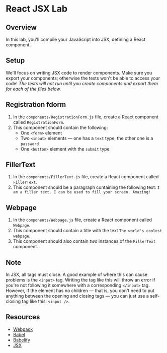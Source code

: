 # React JSX Lab

## Overview

In this lab, you'll compile your JavaScript into JSX, defining a React component.

## Setup

We'll focus on writing JSX code to render components. Make sure you export your components; otherwise the tests won't be able to access your code! *The tests will not run until you create components and export them for each of the files below.*

## Registration fdorm
1. In the `components/RegistrationForm.js` file, create a React component called `RegistrationForm`.
2. This component should contain the following:
    - One `<form>` element
    - Two `<input>` elements — one has a `text` type, the other one is a `password`
    - One `<button>` element with the `submit` type

## FillerText
1. In the `components/FillerText.js` file, create a React component called `FillerText`.
2. This component should be a paragraph containing the following text: `I am a filler text. I can be used to fill your screen. Amazing!`

## Webpage
1. In the `components/Webpage.js` file, create a React component called `Webpage`.
2. This component should contain a title with the text `The world's coolest webpage`.
3. This component should also contain _two_ instances of the `FillerText` component.

## Note
In JSX, all tags must close. A good example of where this can cause problems is the `<input>` tag. Writing the tag like this will throw an error if you're not following it somewhere with a corresponding `</input>` tag. However, if the element has no children — that is, you don't need to put anything between the opening and closing tags — you can just use a self-closing tag like this: `<input />`.

## Resources
- [Webpack][Webpack]
- [Babel](http://babeljs.io/)
- [Babelify][babelify]
- [JSX](https://facebook.github.io/react/docs/jsx-in-depth.html)

[Webpack]: https://webpack.github.io
[babelify]: https://github.com/babel/babelify
